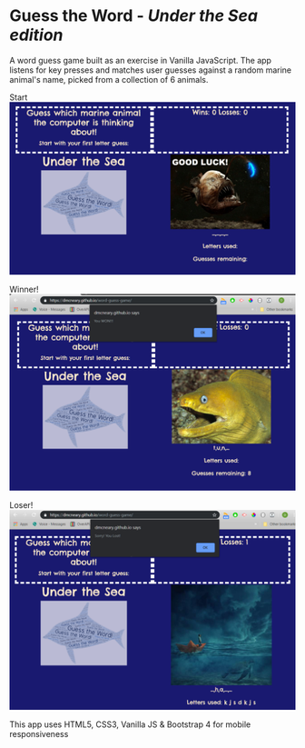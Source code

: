 # Guess the Word - *Under the Sea edition*

A word guess game built as an exercise in Vanilla JavaScript. The app listens for key presses and matches user guesses against a random marine animal's name, picked from a collection of 6 animals.

Start
![Game Start](Images/screen1.PNG)

Winner!
![Won the game](Images/screen2.PNG)

Loser!
![Lost the game](Images/screen3.PNG)

This app uses HTML5, CSS3, Vanilla JS & Bootstrap 4 for mobile responsiveness
